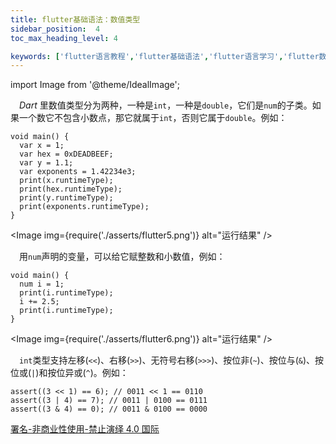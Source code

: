 ```yaml
---
title: flutter基础语法：数值类型
sidebar_position:  4
toc_max_heading_level: 4

keywords: ['flutter语言教程','flutter基础语法','flutter语言学习','flutter数值类型']
---
```


import Image from '@theme/IdealImage';


 _Dart_ 里数值类型分为两种，一种是`int`，一种是`double`，它们是`num`的子类。如果一个数它不包含小数点，那它就属于`int`，否则它属于`double`。例如：

    void main() {
      var x = 1;
      var hex = 0xDEADBEEF;
      var y = 1.1;
      var exponents = 1.42234e3;
      print(x.runtimeType);
      print(hex.runtimeType);
      print(y.runtimeType);
      print(exponents.runtimeType);
    }


<Image img={require('./asserts/flutter5.png')} alt="运行结果" /><br />

 用`num`声明的变量，可以给它赋整数和小数值，例如：

    void main() {
      num i = 1;
      print(i.runtimeType);
      i += 2.5;
      print(i.runtimeType);
    }

<Image img={require('./asserts/flutter6.png')} alt="运行结果" /><br />

 `int`类型支持左移(`<<`)、右移(`>>`)、无符号右移(`>>>`)、按位非(`~`)、按位与(`&`)、按位或(`|`)和按位异或(`^`)。例如：

    assert((3 << 1) == 6); // 0011 << 1 == 0110
    assert((3 | 4) == 7); // 0011 | 0100 == 0111
    assert((3 & 4) == 0); // 0011 & 0100 == 0000

[署名-非商业性使用-禁止演绎 4.0 国际](https://creativecommons.org/licenses/by-nc-nd/4.0/deed.zh)
